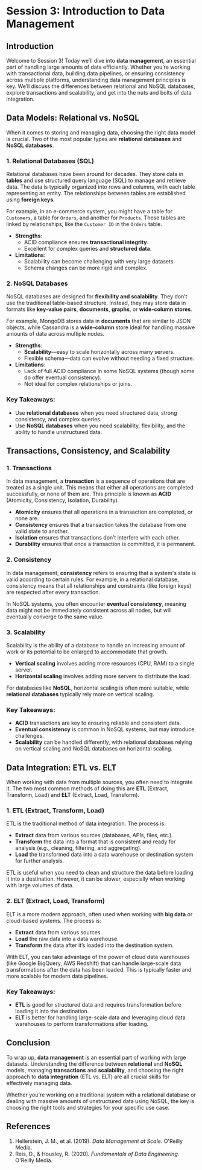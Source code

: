 # Session 3: Introduction to Data Management

## Introduction

Welcome to Session 3! Today we’ll dive into **data management**, an essential part of handling large amounts of data efficiently. Whether you’re working with transactional data, building data pipelines, or ensuring consistency across multiple platforms, understanding data management principles is key. We’ll discuss the differences between relational and NoSQL databases, explore transactions and scalability, and get into the nuts and bolts of data integration.

## Data Models: Relational vs. NoSQL

When it comes to storing and managing data, choosing the right data model is crucial. Two of the most popular types are **relational databases** and **NoSQL databases**.

### 1. **Relational Databases (SQL)**
Relational databases have been around for decades. They store data in **tables** and use structured query language (SQL) to manage and retrieve data. The data is typically organized into rows and columns, with each table representing an entity. The relationships between tables are established using **foreign keys**.

For example, in an e-commerce system, you might have a table for `Customers`, a table for `Orders`, and another for `Products`. These tables are linked by relationships, like the `Customer ID` in the `Orders` table.

- **Strengths**: 
  - ACID compliance ensures **transactional integrity**.
  - Excellent for complex queries and **structured data**.
- **Limitations**:
  - Scalability can become challenging with very large datasets.
  - Schema changes can be more rigid and complex.

### 2. **NoSQL Databases**
NoSQL databases are designed for **flexibility and scalability**. They don’t use the traditional table-based structure. Instead, they may store data in formats like **key-value pairs**, **documents**, **graphs**, or **wide-column stores**. 

For example, MongoDB stores data in **documents** that are similar to JSON objects, while Cassandra is a **wide-column** store ideal for handling massive amounts of data across multiple nodes.

- **Strengths**: 
  - **Scalability**—easy to scale horizontally across many servers.
  - Flexible schema—data can evolve without needing a fixed structure.
- **Limitations**:
  - Lack of full ACID compliance in some NoSQL systems (though some do offer eventual consistency).
  - Not ideal for complex relationships or joins.

### Key Takeaways:
- Use **relational databases** when you need structured data, strong consistency, and complex queries.
- Use **NoSQL databases** when you need scalability, flexibility, and the ability to handle unstructured data.

## Transactions, Consistency, and Scalability

### 1. **Transactions**
In data management, a **transaction** is a sequence of operations that are treated as a single unit. This means that either all operations are completed successfully, or none of them are. This principle is known as **ACID** (Atomicity, Consistency, Isolation, Durability).

- **Atomicity** ensures that all operations in a transaction are completed, or none are.
- **Consistency** ensures that a transaction takes the database from one valid state to another.
- **Isolation** ensures that transactions don’t interfere with each other.
- **Durability** ensures that once a transaction is committed, it is permanent.

### 2. **Consistency**
In data management, **consistency** refers to ensuring that a system's state is valid according to certain rules. For example, in a relational database, consistency means that all relationships and constraints (like foreign keys) are respected after every transaction.

In NoSQL systems, you often encounter **eventual consistency**, meaning data might not be immediately consistent across all nodes, but will eventually converge to the same value.

### 3. **Scalability**
Scalability is the ability of a database to handle an increasing amount of work or its potential to be enlarged to accommodate that growth.

- **Vertical scaling** involves adding more resources (CPU, RAM) to a single server.
- **Horizontal scaling** involves adding more servers to distribute the load.

For databases like **NoSQL**, horizontal scaling is often more suitable, while **relational databases** typically rely more on vertical scaling.

### Key Takeaways:
- **ACID** transactions are key to ensuring reliable and consistent data.
- **Eventual consistency** is common in NoSQL systems, but may introduce challenges.
- **Scalability** can be handled differently, with relational databases relying on vertical scaling and NoSQL databases on horizontal scaling.

## Data Integration: ETL vs. ELT

When working with data from multiple sources, you often need to integrate it. The two most common methods of doing this are **ETL** (Extract, Transform, Load) and **ELT** (Extract, Load, Transform).

### 1. **ETL (Extract, Transform, Load)**
ETL is the traditional method of data integration. The process is:
- **Extract** data from various sources (databases, APIs, files, etc.).
- **Transform** the data into a format that is consistent and ready for analysis (e.g., cleaning, filtering, and aggregating).
- **Load** the transformed data into a data warehouse or destination system for further analysis.

ETL is useful when you need to clean and structure the data before loading it into a destination. However, it can be slower, especially when working with large volumes of data.

### 2. **ELT (Extract, Load, Transform)**
ELT is a more modern approach, often used when working with **big data** or cloud-based systems. The process is:
- **Extract** data from various sources.
- **Load** the raw data into a data warehouse.
- **Transform** the data after it’s loaded into the destination system.

With ELT, you can take advantage of the power of cloud data warehouses (like Google BigQuery, AWS Redshift) that can handle large-scale data transformations after the data has been loaded. This is typically faster and more scalable for modern data pipelines.

### Key Takeaways:
- **ETL** is good for structured data and requires transformation before loading it into the destination.
- **ELT** is better for handling large-scale data and leveraging cloud data warehouses to perform transformations after loading.

## Conclusion

To wrap up, **data management** is an essential part of working with large datasets. Understanding the difference between **relational** and **NoSQL** models, managing **transactions** and **scalability**, and choosing the right approach to **data integration** (ETL vs. ELT) are all crucial skills for effectively managing data.

Whether you're working on a traditional system with a relational database or dealing with massive amounts of unstructured data using NoSQL, the key is choosing the right tools and strategies for your specific use case.

## References

1. Hellerstein, J. M., et al. (2019). *Data Management at Scale*. O'Reilly Media.
2. Reis, D., & Housley, R. (2020). *Fundamentals of Data Engineering*. O'Reilly Media.
